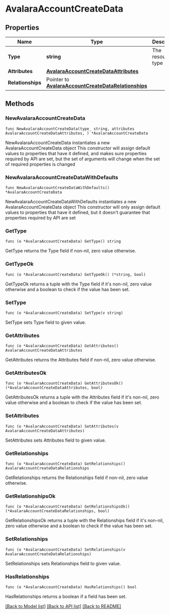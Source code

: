 # AvalaraAccountCreateData

## Properties

Name | Type | Description | Notes
------------ | ------------- | ------------- | -------------
**Type** | **string** | The resource&#39;s type | [default to "avalara_accounts"]
**Attributes** | [**AvalaraAccountCreateDataAttributes**](AvalaraAccountCreateDataAttributes.md) |  | 
**Relationships** | Pointer to [**AvalaraAccountCreateDataRelationships**](AvalaraAccountCreateDataRelationships.md) |  | [optional] 

## Methods

### NewAvalaraAccountCreateData

`func NewAvalaraAccountCreateData(type_ string, attributes AvalaraAccountCreateDataAttributes, ) *AvalaraAccountCreateData`

NewAvalaraAccountCreateData instantiates a new AvalaraAccountCreateData object
This constructor will assign default values to properties that have it defined,
and makes sure properties required by API are set, but the set of arguments
will change when the set of required properties is changed

### NewAvalaraAccountCreateDataWithDefaults

`func NewAvalaraAccountCreateDataWithDefaults() *AvalaraAccountCreateData`

NewAvalaraAccountCreateDataWithDefaults instantiates a new AvalaraAccountCreateData object
This constructor will only assign default values to properties that have it defined,
but it doesn't guarantee that properties required by API are set

### GetType

`func (o *AvalaraAccountCreateData) GetType() string`

GetType returns the Type field if non-nil, zero value otherwise.

### GetTypeOk

`func (o *AvalaraAccountCreateData) GetTypeOk() (*string, bool)`

GetTypeOk returns a tuple with the Type field if it's non-nil, zero value otherwise
and a boolean to check if the value has been set.

### SetType

`func (o *AvalaraAccountCreateData) SetType(v string)`

SetType sets Type field to given value.


### GetAttributes

`func (o *AvalaraAccountCreateData) GetAttributes() AvalaraAccountCreateDataAttributes`

GetAttributes returns the Attributes field if non-nil, zero value otherwise.

### GetAttributesOk

`func (o *AvalaraAccountCreateData) GetAttributesOk() (*AvalaraAccountCreateDataAttributes, bool)`

GetAttributesOk returns a tuple with the Attributes field if it's non-nil, zero value otherwise
and a boolean to check if the value has been set.

### SetAttributes

`func (o *AvalaraAccountCreateData) SetAttributes(v AvalaraAccountCreateDataAttributes)`

SetAttributes sets Attributes field to given value.


### GetRelationships

`func (o *AvalaraAccountCreateData) GetRelationships() AvalaraAccountCreateDataRelationships`

GetRelationships returns the Relationships field if non-nil, zero value otherwise.

### GetRelationshipsOk

`func (o *AvalaraAccountCreateData) GetRelationshipsOk() (*AvalaraAccountCreateDataRelationships, bool)`

GetRelationshipsOk returns a tuple with the Relationships field if it's non-nil, zero value otherwise
and a boolean to check if the value has been set.

### SetRelationships

`func (o *AvalaraAccountCreateData) SetRelationships(v AvalaraAccountCreateDataRelationships)`

SetRelationships sets Relationships field to given value.

### HasRelationships

`func (o *AvalaraAccountCreateData) HasRelationships() bool`

HasRelationships returns a boolean if a field has been set.


[[Back to Model list]](../README.md#documentation-for-models) [[Back to API list]](../README.md#documentation-for-api-endpoints) [[Back to README]](../README.md)


